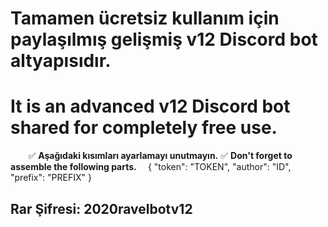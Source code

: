 # Tamamen ücretsiz kullanım için paylaşılmış gelişmiş v12 Discord bot altyapısıdır.
# It is an advanced v12 Discord bot shared for completely free use.
⠀
⠀
✅ **Aşağıdaki kısımları ayarlamayı unutmayın.**
✅ **Don't forget to assemble the following parts.**
⠀
{
  "token": "TOKEN",
  "author": "ID",
  "prefix": "PREFIX"
}
⠀
## Rar Şifresi: 2020ravelbotv12
